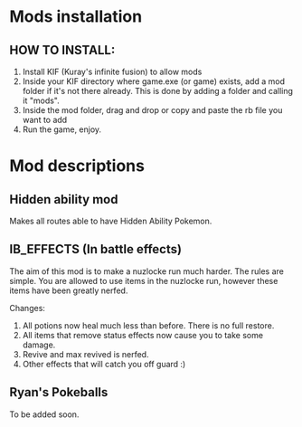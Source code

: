 # Mods installation 
## HOW TO INSTALL:

1) Install KIF (Kuray's infinite fusion) to allow mods
2) Inside your KIF directory where game.exe (or game) exists, add a mod folder if it's not there already. This is done by adding a folder and calling it "mods".
3) Inside the mod folder, drag and drop or copy and paste the rb file you want to add
4) Run the game, enjoy.

# Mod descriptions 

## Hidden ability mod

Makes all routes able to have Hidden Ability Pokemon. 

## IB_EFFECTS (In battle effects) 

The aim of this mod is to make a nuzlocke run much harder. The rules are simple. You are allowed to use items in the nuzlocke run, however these items have been greatly nerfed.

Changes:

1) All potions now heal much less than before. There is no full restore.
2) All items that remove status effects now cause you to take some damage.
3) Revive and max revived is nerfed.
4) Other effects that will catch you off guard :)

## Ryan's Pokeballs

To be added soon.
